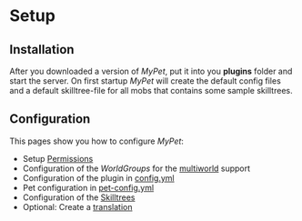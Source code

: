 # Setup

## Installation

After you downloaded a version of _MyPet_, put it into you **plugins** folder and start the server. On first startup _MyPet_ will create the default config files and a default skilltree-file for all mobs that contains some sample skilltrees.

## Configuration

This pages show you how to configure _MyPet_:

* Setup [Permissions](permissions.md)
* Configuration of the _WorldGroups_ for the [multiworld](../systems/multiworld.md) support
* Configuration of the plugin in [config.yml](configurations/configfile.md)
* Pet configuration in [pet-config.yml](configurations/petconfig.md)
* Configuration of the [Skilltrees](../systems/skilltrees/)
* Optional: Create a [translation](https://translation.mypet-plugin.de/)

